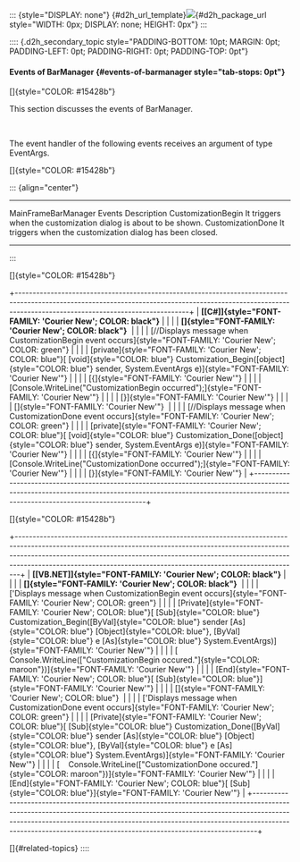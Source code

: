 ::: {style="DISPLAY: none"}
[](ms-xhelp:///?Id=d2h_url_template){#d2h_url_template}![](!package_url!){#d2h_package_url style="WIDTH: 0px; DISPLAY: none; HEIGHT: 0px"}
:::

:::: {.d2h_secondary_topic style="PADDING-BOTTOM: 10pt; MARGIN: 0pt; PADDING-LEFT: 0pt; PADDING-RIGHT: 0pt; PADDING-TOP: 0pt"}
#### Events of BarManager {#events-of-barmanager style="tab-stops: 0pt"}

[]{style="COLOR: #15428b"} 

This section discusses the events of BarManager.

 

The event handler of the following events receives an argument of type EventArgs.

[]{style="COLOR: #15428b"} 

::: {align="center"}
  ---------------------------- -----------------------------------------------------------------
  MainFrameBarManager Events   Description
  CustomizationBegin           It triggers when the customization dialog is about to be shown.
  CustomizationDone            It triggers when the customization dialog has been closed.
  ---------------------------- -----------------------------------------------------------------
:::

[]{style="COLOR: #15428b"} 

+------------------------------------------------------------------------------------------------------------------------------------------------------------------------------------------------------------+
| **[\[C#\]]{style="FONT-FAMILY: 'Courier New'; COLOR: black"}**                                                                                                                                             |
|                                                                                                                                                                                                            |
| **[]{style="FONT-FAMILY: 'Courier New'; COLOR: black"}**                                                                                                                                                   |
|                                                                                                                                                                                                            |
| [//Displays message when CustomizationBegin event occurs]{style="FONT-FAMILY: 'Courier New'; COLOR: green"}                                                                                                |
|                                                                                                                                                                                                            |
| [private]{style="FONT-FAMILY: 'Courier New'; COLOR: blue"}[ [void]{style="COLOR: blue"} Customization_Begin([object]{style="COLOR: blue"} sender, System.EventArgs e)]{style="FONT-FAMILY: 'Courier New'"} |
|                                                                                                                                                                                                            |
| [{]{style="FONT-FAMILY: 'Courier New'"}                                                                                                                                                                    |
|                                                                                                                                                                                                            |
| [Console.WriteLine(\"CustomizationBegin occurred\");]{style="FONT-FAMILY: 'Courier New'"}                                                                                                                  |
|                                                                                                                                                                                                            |
| [}]{style="FONT-FAMILY: 'Courier New'"}                                                                                                                                                                    |
|                                                                                                                                                                                                            |
| []{style="FONT-FAMILY: 'Courier New'"}                                                                                                                                                                     |
|                                                                                                                                                                                                            |
| [//Displays message when CustomizationDone event occurs]{style="FONT-FAMILY: 'Courier New'; COLOR: green"}                                                                                                 |
|                                                                                                                                                                                                            |
| [private]{style="FONT-FAMILY: 'Courier New'; COLOR: blue"}[ [void]{style="COLOR: blue"} Customization_Done([object]{style="COLOR: blue"} sender, System.EventArgs e)]{style="FONT-FAMILY: 'Courier New'"}  |
|                                                                                                                                                                                                            |
| [{]{style="FONT-FAMILY: 'Courier New'"}                                                                                                                                                                    |
|                                                                                                                                                                                                            |
| [Console.WriteLine(\"CustomizationDone occurred\");]{style="FONT-FAMILY: 'Courier New'"}                                                                                                                   |
|                                                                                                                                                                                                            |
| [}]{style="FONT-FAMILY: 'Courier New'"}                                                                                                                                                                    |
+------------------------------------------------------------------------------------------------------------------------------------------------------------------------------------------------------------+

[]{style="COLOR: #15428b"} 

+-------------------------------------------------------------------------------------------------------------------------------------------------------------------------------------------------------------------------------------------------------------------------------------------------------------------------+
| **[\[VB.NET\]]{style="FONT-FAMILY: 'Courier New'; COLOR: black"}**                                                                                                                                                                                                                                                      |
|                                                                                                                                                                                                                                                                                                                         |
| **[]{style="FONT-FAMILY: 'Courier New'; COLOR: black"}**                                                                                                                                                                                                                                                                |
|                                                                                                                                                                                                                                                                                                                         |
| [\'Displays message when CustomizationBegin event occurs]{style="FONT-FAMILY: 'Courier New'; COLOR: green"}                                                                                                                                                                                                             |
|                                                                                                                                                                                                                                                                                                                         |
| [Private]{style="FONT-FAMILY: 'Courier New'; COLOR: blue"}[ [Sub]{style="COLOR: blue"} Customization_Begin([ByVal]{style="COLOR: blue"} sender [As]{style="COLOR: blue"} [Object]{style="COLOR: blue"}, [ByVal]{style="COLOR: blue"} e [As]{style="COLOR: blue"} System.EventArgs)]{style="FONT-FAMILY: 'Courier New'"} |
|                                                                                                                                                                                                                                                                                                                         |
| [    Console.WriteLine([\"CustomizationBegin occured.\"]{style="COLOR: maroon"})]{style="FONT-FAMILY: 'Courier New'"}                                                                                                                                                                                                   |
|                                                                                                                                                                                                                                                                                                                         |
| [End]{style="FONT-FAMILY: 'Courier New'; COLOR: blue"}[ [Sub]{style="COLOR: blue"}]{style="FONT-FAMILY: 'Courier New'"}                                                                                                                                                                                                 |
|                                                                                                                                                                                                                                                                                                                         |
| []{style="FONT-FAMILY: 'Courier New'; COLOR: blue"}                                                                                                                                                                                                                                                                     |
|                                                                                                                                                                                                                                                                                                                         |
| [\'Displays message when CustomizationDone event occurs]{style="FONT-FAMILY: 'Courier New'; COLOR: green"}                                                                                                                                                                                                              |
|                                                                                                                                                                                                                                                                                                                         |
| [Private]{style="FONT-FAMILY: 'Courier New'; COLOR: blue"}[ [Sub]{style="COLOR: blue"} Customization_Done([ByVal]{style="COLOR: blue"} sender [As]{style="COLOR: blue"} [Object]{style="COLOR: blue"}, [ByVal]{style="COLOR: blue"} e [As]{style="COLOR: blue"} System.EventArgs)]{style="FONT-FAMILY: 'Courier New'"}  |
|                                                                                                                                                                                                                                                                                                                         |
| [    Console.WriteLine([\"CustomizationDone occured.\"]{style="COLOR: maroon"})]{style="FONT-FAMILY: 'Courier New'"}                                                                                                                                                                                                    |
|                                                                                                                                                                                                                                                                                                                         |
| [End]{style="FONT-FAMILY: 'Courier New'; COLOR: blue"}[ [Sub]{style="COLOR: blue"}]{style="FONT-FAMILY: 'Courier New'"}                                                                                                                                                                                                 |
+-------------------------------------------------------------------------------------------------------------------------------------------------------------------------------------------------------------------------------------------------------------------------------------------------------------------------+

[]{#related-topics}
::::

